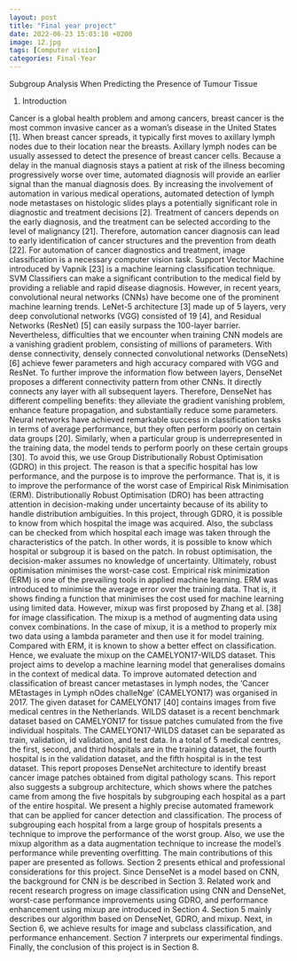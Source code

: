 ```yaml
---
layout: post
title: "Final year project"
date: 2022-06-23 15:03:18 +0200
image: 12.jpg
tags: [Computer vision]
categories: Final-Year
---
```


Subgroup Analysis When Predicting the Presence of Tumour Tissue

1.	Introduction

Cancer is a global health problem and among cancers, breast cancer is the most common invasive cancer as a woman’s disease in the United States [1]. When breast cancer spreads, it typically first moves to axillary lymph nodes due to their location near the breasts. Axillary lymph nodes can be usually assessed to detect the presence of breast cancer cells. Because a delay in the manual diagnosis stays a patient at risk of the illness becoming progressively worse over time, automated diagnosis will provide an earlier signal than the manual diagnosis does. By increasing the involvement of automation in various medical operations, automated detection of lymph node metastases on histologic slides plays a potentially significant role in diagnostic and treatment decisions [2]. Treatment of cancers depends on the early diagnosis, and the treatment can be selected according to the level of malignancy [21]. Therefore, automation cancer diagnosis can lead to early identification of cancer structures and the prevention from death [22].
 For automation of cancer diagnostics and treatment, image classification is a necessary computer vision task. Support Vector Machine introduced by Vapnik [23] is a machine learning classification technique. SVM Classifiers can make a significant contribution to the medical field by providing a reliable and rapid disease diagnosis. However, in recent years, convolutional neural networks (CNNs) have become one of the prominent machine learning trends. LeNet-5 architecture [3] made up of 5 layers, very deep convolutional networks (VGG) consisted of 19 [4], and Residual Networks (ResNet) [5] can easily surpass the 100-layer barrier.  Nevertheless, difficulties that we encounter when training CNN models are a vanishing gradient problem, consisting of millions of parameters. With dense connectivity, densely connected convolutional networks (DenseNets) [6] achieve fewer parameters and high accuracy compared with VGG and ResNet. To further improve the information flow between layers, DenseNet proposes a different connectivity pattern from other CNNs. It directly connects any layer with all subsequent layers. Therefore, DenseNet has different compelling benefits: they alleviate the gradient vanishing problem, enhance feature propagation, and substantially reduce some parameters.
 Neural networks have achieved remarkable success in classification tasks in terms of average performance, but they often perform poorly on certain data groups [20]. Similarly, when a particular group is underrepresented in the training data, the model tends to perform poorly on these certain groups [30]. To avoid this, we use Group Distributionally Robust Optimisation (GDRO) in this project. The reason is that a specific hospital has low performance, and the purpose is to improve the performance. That is, it is to improve the performance of the worst case of Empirical Risk Minimisation (ERM). Distributionally Robust Optimisation (DRO) has been attracting attention in decision-making under uncertainty because of its ability to handle distribution ambiguities. In this project, through GDRO, it is possible to know from which hospital the image was acquired. Also, the subclass can be checked from which hospital each image was taken through the characteristics of the patch. In other words, it is possible to know which hospital or subgroup it is based on the patch. In robust optimisation, the decision-maker assumes no knowledge of uncertainty. Ultimately, robust optimisation minimises the worst-case cost.
 Empirical risk minimization (ERM) is one of the prevailing tools in applied machine learning. ERM was introduced to minimise the average error over the training data. That is, it shows finding a function that minimises the cost used for machine learning using limited data. However, mixup was first proposed by Zhang et al. [38] for image classification. The mixup is a method of augmenting data using convex combinations. In the case of mixup, it is a method to properly mix two data using a lambda parameter and then use it for model training. Compared with ERM, it is known to show a better effect on classification. Hence, we evaluate the mixup on the CAMELYON17-WILDS dataset. 
 This project aims to develop a machine learning model that generalises domains in the context of medical data. To improve automated detection and classification of breast cancer metastases in lymph nodes, the ‘Cancer MEtastages in Lymph nOdes challeNge’ (CAMELYON17) was organised in 2017. The given dataset for CAMELYON17 [40] contains images from five medical centres in the Netherlands. WILDS dataset is a recent benchmark dataset based on CAMELYON17 for tissue patches cumulated from the five individual hospitals. The CAMELYON17-WILDS dataset can be separated as train, validation, id validation, and test data. In a total of 5 medical centres, the first, second, and third hospitals are in the training dataset, the fourth hospital is in the validation dataset, and the fifth hospital is in the test dataset. 
 This report proposes DenseNet architecture to identify breast cancer image patches obtained from digital pathology scans. This report also suggests a subgroup architecture, which shows where the patches came from among the five hospitals by subgrouping each hospital as a part of the entire hospital. We present a highly precise automated framework that can be applied for cancer detection and classification. The process of subgrouping each hospital from a large group of hospitals presents a technique to improve the performance of the worst group. Also, we use the mixup algorithm as a data augmentation technique to increase the model’s performance while preventing overfitting. 
 The main contributions of this paper are presented as follows. Section 2 presents ethical and professional considerations for this project. Since DenseNet is a model based on CNN, the background for CNN is be described in Section 3. Related work and recent research progress on image classification using CNN and DenseNet, worst-case performance improvements using GDRO, and performance enhancement using mixup are introduced in Section 4. Section 5 mainly describes our algorithm based on DenseNet, GDRO, and mixup. Next, in Section 6, we achieve results for image and subclass classification, and performance enhancement.  Section 7 interprets our experimental findings. Finally, the conclusion of this project is in Section 8.


